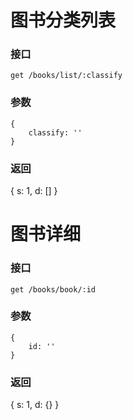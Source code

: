 
# 图书分类列表
### 接口
```
get /books/list/:classify
```
### 参数
```
{
    classify: ''
}
```
### 返回
{
    s: 1,
    d: []
}


# 图书详细
### 接口
```
get /books/book/:id
```
### 参数
```
{
    id: ''
}
```
### 返回
{
    s: 1,
    d: {}
}